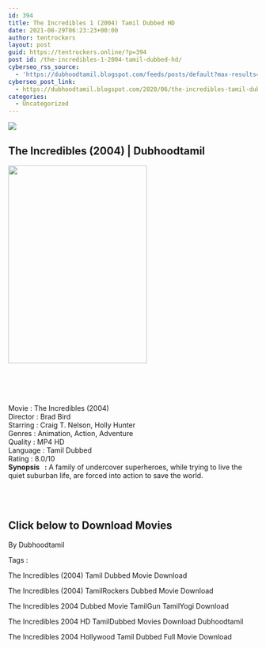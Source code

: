 ```yaml
---
id: 394
title: The Incredibles 1 (2004) Tamil Dubbed HD
date: 2021-08-29T06:23:23+00:00
author: tentrockers
layout: post
guid: https://tentrockers.online/?p=394
post id: /the-incredibles-1-2004-tamil-dubbed-hd/
cyberseo_rss_source:
  - 'https://dubhoodtamil.blogspot.com/feeds/posts/default?max-results=150&start-index=151'
cyberseo_post_link:
  - https://dubhoodtamil.blogspot.com/2020/06/the-incredibles-tamil-dubbed-hd.html
categories:
  - Uncategorized
---
```

<div class="media_block">
  <img src="https://1.bp.blogspot.com/-CytxRl32hig/Xu2IAOFx8PI/AAAAAAAABds/FT6Q5sSNQDkpJ-GwfJnhWYUADNWOaNVhwCNcBGAsYHQ/s72-c/download.jpg" class="media_thumbnail" />
</div>

<div dir="ltr" trbidi="on" readability="14.045454545455">
  <h2>
    <span>The Incredibles (2004) | Dubhoodtamil</span>
  </h2>
  
  <div class="separator">
    <a href="https://1.bp.blogspot.com/-CytxRl32hig/Xu2IAOFx8PI/AAAAAAAABds/FT6Q5sSNQDkpJ-GwfJnhWYUADNWOaNVhwCNcBGAsYHQ/s1600/download.jpg" imageanchor="1"><img loading="lazy" border="0" data-original-height="268" data-original-width="188" height="400" src="https://1.bp.blogspot.com/-CytxRl32hig/Xu2IAOFx8PI/AAAAAAAABds/FT6Q5sSNQDkpJ-GwfJnhWYUADNWOaNVhwCNcBGAsYHQ/s400/download.jpg" width="280" /></a>
  </div>
  
  <p>
    <span><br /></span><br /> <span><br /></span><br /> <span>Movie<span> </span>:<span> </span>The Incredibles (2004)</span><br /><span>Director<span> </span>:<span> </span>Brad Bird</span><br /><span>Starring<span> </span>:<span> </span>Craig T. Nelson, Holly Hunter</span><br /><span>Genres<span> </span>:<span> </span>Animation, Action, Adventure</span><br /><span>Quality<span> </span>:<span> </span>MP4 HD</span><br /><span>Language<span> </span>:<span> </span>Tamil Dubbed</span><br /><span>Rating<span> </span>:<span> </span>8.0/10</span><br /><span><b>Synopsis&nbsp; &nbsp;:</b> A family of undercover superheroes, while trying to live the quiet suburban life, are forced into action to save the world.</span><br /><span><br /></span><br /> <span><br /></span>
  </p>
  
  <h2>
    <span>Click below to Download Movies</span>
  </h2>
  
  <p>
    <span>By Dubhoodtamil</span>
  </p>
  
  <p>
    <span>Tags :</span>
  </p>
  
  <p>
    <span>The Incredibles (2004) Tamil Dubbed Movie Download</span>
  </p>
  
  <p>
    <span>The Incredibles (2004) TamilRockers Dubbed Movie Download</span>
  </p>
  
  <p>
    <span>The Incredibles 2004 Dubbed Movie TamilGun TamilYogi Download</span>
  </p>
  
  <p>
    <span>The Incredibles 2004 HD TamilDubbed Movies Download Dubhoodtamil</span>
  </p>
  
  <p>
    <span>The Incredibles 2004 Hollywood Tamil Dubbed Full Movie Download</span>
  </p></p>
</div>